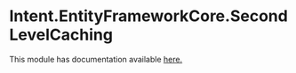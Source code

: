 # Intent.EntityFrameworkCore.SecondLevelCaching

This module has documentation available [here.](https://docs.intentarchitect.com/articles/modules-dotnet/intent-entityframeworkcore-secondlevelcaching/intent-entityframeworkcore-secondlevelcaching.html)
